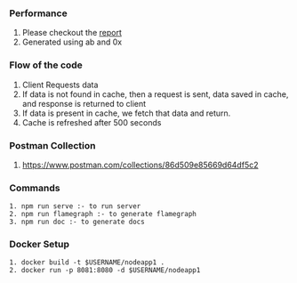 ### Performance
1. Please checkout the [report](https://github.com/rava-dosa/nodeapp1/tree/main/reports)
2. Generated using ab and 0x

### Flow of the code

1. Client Requests data
2. If data is not found in cache, then a request is sent, data saved in cache, and response is returned to client
3. If data is present in cache, we fetch that data and return.
4. Cache is refreshed after 500 seconds

### Postman Collection
1. https://www.postman.com/collections/86d509e85669d64df5c2


### Commands

```
1. npm run serve :- to run server
2. npm run flamegraph :- to generate flamegraph
3. npm run doc :- to generate docs
```

### Docker Setup

```
1. docker build -t $USERNAME/nodeapp1 .
2. docker run -p 8081:8080 -d $USERNAME/nodeapp1
```
